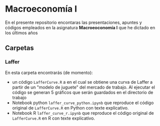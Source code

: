﻿# Macroeconomía I

En el presente repositorio encontaras las presentaciones, apuntes y códigos empleados en la asignatura **Macroeoconomía I** que he dictado en los últimos años

## Carpetas

### Laffer

En esta carpeta encontrarás (de momento):

* un código  `LafferCurve.R` a en el cual se obtiene una curva de Laffer a partir de un "modelo de juguete" del mercado de trabajo. Al ejecutar el código se generan 5 gráficos que serán guardados en el directorio de trabajo
* Notebook python `laffer_curve_python.ipynb` que reproduce el código original de `LafferCurve.R` en Python con texte explicativo.
* Notebook R `laffer_curve_r.ipynb` que reproduce el código original de `LafferCurve.R` en R con texte explicativo.
